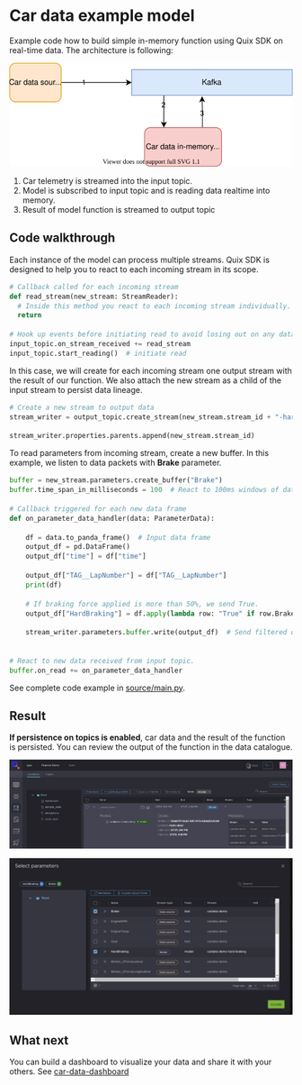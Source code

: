 # Car data example model
Example code how to build simple in-memory function using Quix SDK on real-time data. The architecture is following:
 
[![](car-demo-model.svg)](car-demo-model.svg "Architecture") 

1) Car telemetry is streamed into the input topic.
2) Model is subscribed to input topic and is reading data realtime into memory.
3) Result of model function is streamed to output topic

## Code walkthrough 

Each instance of the model can process multiple streams. Quix SDK is designed to help you to react to each incoming stream in its scope. 
```python
# Callback called for each incoming stream
def read_stream(new_stream: StreamReader):
  # Inside this method you react to each incoming stream individually.
  return

# Hook up events before initiating read to avoid losing out on any data
input_topic.on_stream_received += read_stream
input_topic.start_reading()  # initiate read
```

In this case, we will create for each incoming stream one output stream with the result of our function. We also attach the new stream as a child of the input stream to persist data lineage. 

```python
# Create a new stream to output data
stream_writer = output_topic.create_stream(new_stream.stream_id + "-hard-braking")
    
stream_writer.properties.parents.append(new_stream.stream_id)
```

To read parameters from incoming stream, create a new buffer. In this example, we listen to data packets with **Brake** parameter.
```python
buffer = new_stream.parameters.create_buffer("Brake")
buffer.time_span_in_milliseconds = 100  # React to 100ms windows of data.

# Callback triggered for each new data frame
def on_parameter_data_handler(data: ParameterData):

    df = data.to_panda_frame()  # Input data frame
    output_df = pd.DataFrame()
    output_df["time"] = df["time"]

    output_df["TAG__LapNumber"] = df["TAG__LapNumber"]
    print(df)

    # If braking force applied is more than 50%, we send True.  
    output_df["HardBraking"] = df.apply(lambda row: "True" if row.Brake > 0.5 else "False", axis=1)  

    stream_writer.parameters.buffer.write(output_df)  # Send filtered data to output topic


# React to new data received from input topic.
buffer.on_read += on_parameter_data_handler
```

See complete code example in [source/main.py](source/main.py).

## Result
**If persistence on topics is enabled**, car data and the result of the function is persisted. You can review the output of the function in the data catalogue.

[![](model-catalogue.png)](model-catalogue.png "Model in data catalogue")


[![](model-parameters.png)](model-parameters.png "Model parameters in parameter browser")

## What next
You can build a dashboard to visualize your data and share it with your others. See [car-data-dashboard](https://github.com/quixai/car-data-dashboard)
